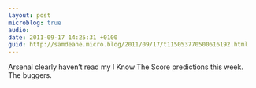 ```yaml
---
layout: post
microblog: true
audio: 
date: 2011-09-17 14:25:31 +0100
guid: http://samdeane.micro.blog/2011/09/17/t115053770500616192.html
---
```

Arsenal clearly haven’t read my I Know The Score predictions this week. The buggers.
